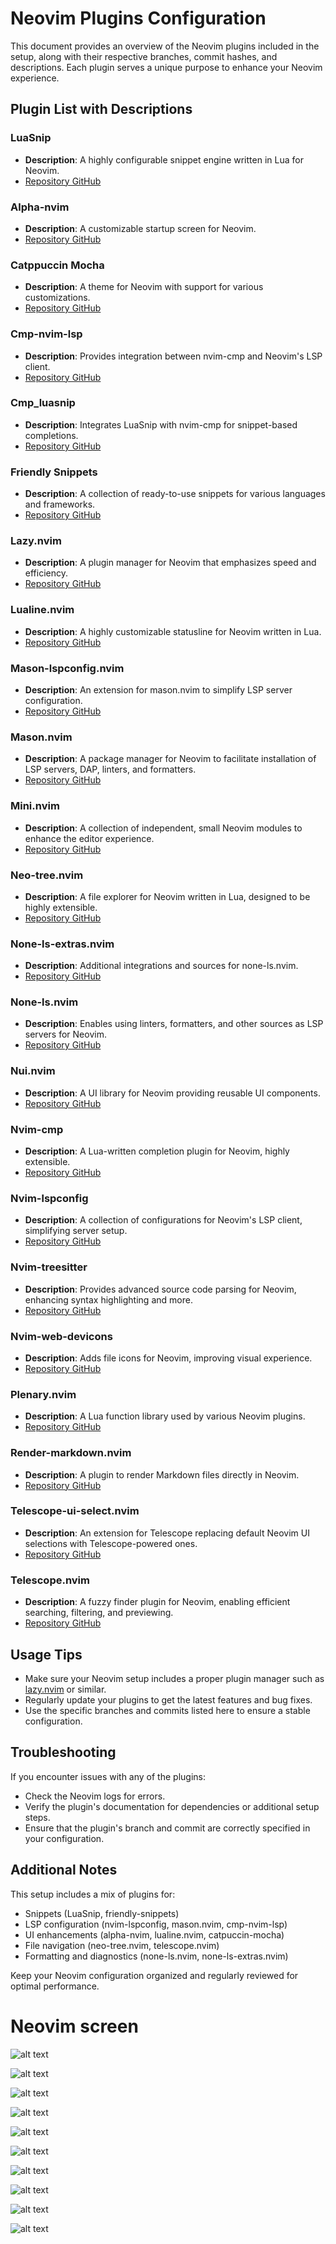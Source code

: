 # Neovim Plugins Configuration

This document provides an overview of the Neovim plugins included in the setup, along with their respective branches, commit hashes, and descriptions. Each plugin serves a unique purpose to enhance your Neovim experience.

## Plugin List with Descriptions

### LuaSnip
- **Description**: A highly configurable snippet engine written in Lua for Neovim.
- [Repository GitHub](https://github.com/L3MON4D3/LuaSnip)

### Alpha-nvim
- **Description**: A customizable startup screen for Neovim.
- [Repository GitHub](https://github.com/goolord/alpha-nvim)

### Catppuccin Mocha
- **Description**: A theme for Neovim with support for various customizations.
- [Repository GitHub](https://github.com/catppuccin/nvim)

### Cmp-nvim-lsp
- **Description**: Provides integration between nvim-cmp and Neovim's LSP client.
- [Repository GitHub](https://github.com/hrsh7th/cmp-nvim-lsp)

### Cmp_luasnip
- **Description**: Integrates LuaSnip with nvim-cmp for snippet-based completions.
- [Repository GitHub](https://github.com/saadparwaiz1/cmp_luasnip)

### Friendly Snippets
- **Description**: A collection of ready-to-use snippets for various languages and frameworks.
- [Repository GitHub](https://github.com/rafamadriz/friendly-snippets)

### Lazy.nvim
- **Description**: A plugin manager for Neovim that emphasizes speed and efficiency.
- [Repository GitHub](https://github.com/folke/lazy.nvim)

### Lualine.nvim
- **Description**: A highly customizable statusline for Neovim written in Lua.
- [Repository GitHub](https://github.com/nvim-lualine/lualine.nvim)

### Mason-lspconfig.nvim

- **Description**: An extension for mason.nvim to simplify LSP server configuration.
- [Repository GitHub](https://github.com/williamboman/mason-lspconfig.nvim)

### Mason.nvim

- **Description**: A package manager for Neovim to facilitate installation of LSP servers, DAP, linters, and formatters.
- [Repository GitHub](https://github.com/williamboman/mason.nvim)

### Mini.nvim

- **Description**: A collection of independent, small Neovim modules to enhance the editor experience.
- [Repository GitHub](https://github.com/echasnovski/mini.nvim)

### Neo-tree.nvim

- **Description**: A file explorer for Neovim written in Lua, designed to be highly extensible.
- [Repository GitHub](https://github.com/nvim-neo-tree/neo-tree.nvim)

### None-ls-extras.nvim
- **Description**: Additional integrations and sources for none-ls.nvim.
- [Repository GitHub](https://github.com/jose-elias-alvarez/null-ls.nvim)

### None-ls.nvim

- **Description**: Enables using linters, formatters, and other sources as LSP servers for Neovim.
- [Repository GitHub](https://github.com/jose-elias-alvarez/null-ls.nvim)

### Nui.nvim

- **Description**: A UI library for Neovim providing reusable UI components.
- [Repository GitHub](https://github.com/MunifTanjim/nui.nvim)

### Nvim-cmp

- **Description**: A Lua-written completion plugin for Neovim, highly extensible.
- [Repository GitHub](https://github.com/hrsh7th/nvim-cmp)

### Nvim-lspconfig

- **Description**: A collection of configurations for Neovim's LSP client, simplifying server setup.
- [Repository GitHub](https://github.com/neovim/nvim-lspconfig)

### Nvim-treesitter

- **Description**: Provides advanced source code parsing for Neovim, enhancing syntax highlighting and more.
- [Repository GitHub](https://github.com/nvim-treesitter/nvim-treesitter)

### Nvim-web-devicons

- **Description**: Adds file icons for Neovim, improving visual experience.
- [Repository GitHub](https://github.com/kyazdani42/nvim-web-devicons)

### Plenary.nvim

- **Description**: A Lua function library used by various Neovim plugins.
- [Repository GitHub](https://github.com/nvim-lua/plenary.nvim)

### Render-markdown.nvim

- **Description**: A plugin to render Markdown files directly in Neovim.
- [Repository GitHub](https://github.com/ellisonleao/glow.nvim)

### Telescope-ui-select.nvim

- **Description**: An extension for Telescope replacing default Neovim UI selections with Telescope-powered ones.
- [Repository GitHub](https://github.com/nvim-telescope/telescope-ui-select.nvim)

### Telescope.nvim

- **Description**: A fuzzy finder plugin for Neovim, enabling efficient searching, filtering, and previewing.
- [Repository GitHub](https://github.com/nvim-telescope/telescope.nvim)

## Usage Tips
- Make sure your Neovim setup includes a proper plugin manager such as [lazy.nvim](https://github.com/folke/lazy.nvim) or similar.
- Regularly update your plugins to get the latest features and bug fixes.
- Use the specific branches and commits listed here to ensure a stable configuration.

## Troubleshooting
If you encounter issues with any of the plugins:
- Check the Neovim logs for errors.
- Verify the plugin's documentation for dependencies or additional setup steps.
- Ensure that the plugin's branch and commit are correctly specified in your configuration.

## Additional Notes
This setup includes a mix of plugins for:
- Snippets (LuaSnip, friendly-snippets)
- LSP configuration (nvim-lspconfig, mason.nvim, cmp-nvim-lsp)
- UI enhancements (alpha-nvim, lualine.nvim, catpuccin-mocha)
- File navigation (neo-tree.nvim, telescope.nvim)
- Formatting and diagnostics (none-ls.nvim, none-ls-extras.nvim)

Keep your Neovim configuration organized and regularly reviewed for optimal performance.

# Neovim screen
![alt text](screen/1.jpeg)

![alt text](screen/2.jpeg) 

![alt text](screen/3.jpeg) 

![alt text](screen/4.jpeg) 

![alt text](screen/5.jpeg) 

![alt text](screen/6.jpeg) 

![alt text](screen/7.jpeg)

![alt text](screen/8.jpeg)

![alt text](screen/9.jpeg) 

![alt text](screen/10.jpeg)